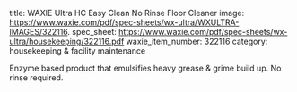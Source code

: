title:  WAXIE Ultra HC Easy Clean No Rinse Floor Cleaner 
image: https://www.waxie.com/pdf/spec-sheets/wx-ultra/WXULTRA-IMAGES/322116.
spec_sheet: https://www.waxie.com/pdf/spec-sheets/wx-ultra/housekeeping/322116.pdf
waxie_item_number: 322116
category: housekeeping & facility maintenance

Enzyme based product that emulsifies heavy grease & grime build up. No rinse required.

